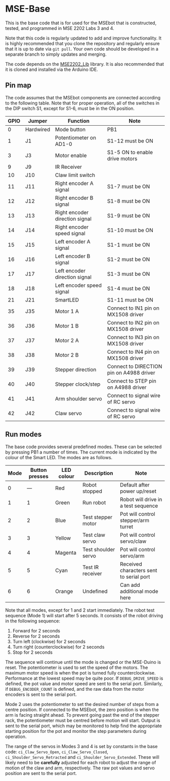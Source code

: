# MSE-Base

This is the base code that is for used for the MSEbot that is constructed, tested, and programmed in MSE 2202 Labs 3 and 4. 

Note that this code is regularly updated to add and improve functionality. It is highly recommended that you clone the repository and regularly ensure that it is up to date via `git pull`. Your own code should be developed in a separate branch to simply updates and merging.

The code depends on the [MSE2202_Lib](https://github.com/MSE2202/MSE2202_Lib) library. It is also recommended that it is cloned and installed via the Arduino IDE.

## Pin map

The code assumes that the MSEbot components are connected according to the following table. Note that for proper operation, all of the switches in the DIP switch S1, except for S1-6, must be in the ON position.

| GPIO | Jumper | Function | Note |
|------|------|------|------|
| 0    | Hardwired | Mode button | PB1 |
| 1    | J1  | Potentiometer on AD1-0 | S1-12 must be ON |
| 3    | J3  | Motor enable | S1-5 ON to enable drive motors |
| 9    | J9  | IR Receiver |  |
| 10   | J10 | Claw limit switch | |
| 11   | J11 | Right encoder A signal | S1-7 must be ON |
| 12   | J12 | Right encoder B signal | S1-8 must be ON |
| 13   | J13 | Right encoder direction signal | S1-9 must be ON |
| 14   | J14 | Right encoder speed signal | S1-10 must be ON |
| 15   | J15 | Left encoder A signal | S1-1 must be ON |
| 16   | J16 | Left encoder B signal | S1-2 must be ON |
| 17   | J17 | Left encoder direction signal | S1-3 must be ON |
| 18   | J18 | Left encoder speed signal | S1-4 must be ON |
| 21   | J21 | SmartLED | S1-11 must be ON |
| 35   | J35 | Motor 1 A | Connect to IN1 pin on MX1508 driver |
| 36   | J36 | Motor 1 B | Connect to IN2 pin on MX1508 driver |
| 37   | J37 | Motor 2 A | Connect to IN3 pin on MX1508 driver |
| 38   | J38 | Motor 2 B | Connect to IN4 pin on MX1508 driver |
| 39   | J39 | Stepper direction | Connect to DIRECTION pin on A4988 driver |
| 40   | J40 | Stepper clock/step | Connect to STEP pin on A4988 driver |
| 41   | J41 | Arm shoulder servo | Connect to signal wire of RC servo |
| 42   | J42 | Claw servo | Connect to signal wire of RC servo

## Run modes

The base code provides several predefined modes. These can be selected by pressing PB1 a number of times. The current mode is indicated by the colour of the Smart LED. The modes are as follows.

| Mode | Button presses | LED colour | Description | Note |
|------|------|------|------|------|
| 0 | — | Red | Robot stopped | Default after power up/reset |
| 1 | 1 | Green | Run robot | Robot will drive in a test sequence |
| 2 | 2 | Blue | Test stepper motor | Pot will control stepper/arm turret |
| 3 | 3 | Yellow | Test claw servo | Pot will control servo/claw |
| 4 | 4 | Magenta | Test shoulder servo | Pot will control servo/arm |
| 5 | 5 | Cyan | Test IR receiver | Received characters sent to serial port |
| 6 | 6 | Orange | Undefined | Can add additional mode here |

Note that all modes, except for 1 and 2 start immediately. The robot test sequence (Mode 1) will start after 5 seconds. It consists of the robot driving in the following sequence:

1. Forward for 2 seconds
2. Reverse for 2 seconds
3. Turn left (clockwise) for 2 seconds
4. Turn right (counterclockwise) for 2 seconds
5. Stop for 2 seconds

The sequence will continue until the mode is changed or the MSE-Duino is reset. The potentiometer is used to set the speed of the motors. The maximum motor speed is when the pot is turned fully counterclockwise. Performance at the lowest speed may be quite poor. If `DEBUG_DRIVE_SPEED` is defined, the pot value and motor speed are sent to the serial port. Similarly, if `DEBUG_ENCODER_COUNT` is defined, and the raw data from the motor encoders is sent to the serial port.

Mode 2 uses the potentiometer to set the desired number of steps from a centre position. If connected to the MSEbot, the zero position is when the arm is facing straight ahead. To prevent going past the end of the stepper rack, the potentiometer must be centred before motion will start. Output is sent to the serial port, which may be monitored to help find the appropriate starting position for the pot and monitor the step parameters during operation.

The range of the servos in Modes 3 and 4 is set by constants in the base code: `ci_Claw_Servo_Open`, `ci_Claw_Servo_Closed`, `ci_Shoulder_Servo_Retracted` and `ci_Shoulder_Servo_Extended`. These will likely need to be **carefully** adjusted for each robot to adjust the range of motion of the claw and arm, respectively. The raw pot values and servo position are sent to the serial port.
